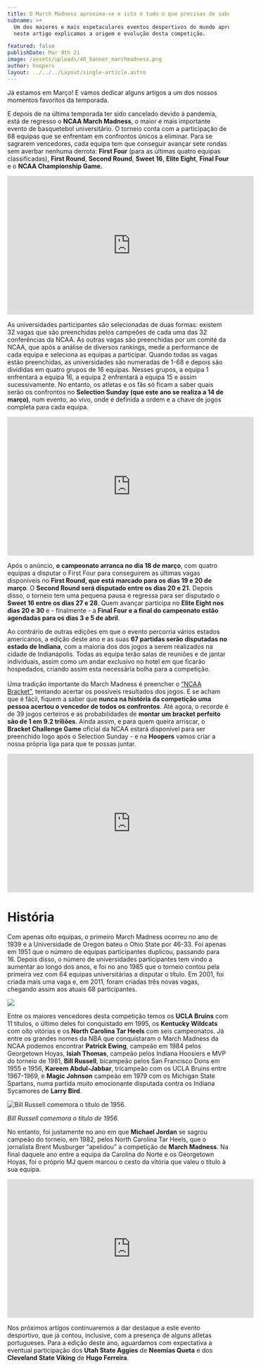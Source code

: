 ```yaml
---
title: O March Madness aproxima-se e isto é tudo o que precisas de saber
subname: >+
  Um dos maiores e mais espetaculares eventos desportivos do mundo aproxima-se e
  neste artigo explicamos a origem e evolução desta competição.

featured: false
publishDate: Mar 9th 21
image: /assets/uploads/40_banner_marchmadness.png
author: hoopers
layout: ../../../Layout/single-article.astro
---
```

Já estamos em Março! E vamos dedicar alguns artigos a um dos nossos momentos favoritos da temporada.

E depois de na última temporada ter sido cancelado devido à pandemia, está de regresso o **NCAA March Madness**, o maior e mais importante evento de basquetebol universitário. O torneio conta com a participação de 68 equipas que se enfrentam em confrontos únicos a eliminar. Para se sagrarem vencedores, cada equipa tem que conseguir avançar sete rondas sem averbar nenhuma derrota: **First Four** (para as últimas quatro equipas classificadas), **First Round**, **Second Round**, **Sweet 16**, **Elite Eight**, **Final Four** e o **NCAA Championship Game.** 

<iframe width="560" height="315" src="https://www.youtube.com/embed/HJzWOeidKHc" title="YouTube video player" frameborder="0" allow="accelerometer; autoplay; clipboard-write; encrypted-media; gyroscope; picture-in-picture" allowfullscreen></iframe>

As universidades participantes são selecionadas de duas formas: existem 32 vagas que são preenchidas pelos campeões de cada uma das 32 conferências da NCAA. As outras vagas são preenchidas por um comité da NCAA, que após a análise de diversos rankings, mede a performance de cada equipa e seleciona as equipas a participar. Quando todas as vagas estão preenchidas, as universidades são numeradas de 1-68 e depois são divididas em quatro grupos de 16 equipas. Nesses grupos, a equipa 1 enfrentará a equipa 16, a equipa 2 enfrentará a equipa 15 e assim sucessivamente. No entanto, os atletas e os fãs só ficam a saber quais serão os confrontos no **Selection Sunday (que este ano se realiza a 14 de março)**, num evento, ao vivo, onde é definida a ordem e a chave de jogos completa para cada equipa.

<iframe width="560" height="315" src="https://www.youtube.com/embed/Mvckp1f4knQ" title="YouTube video player" frameborder="0" allow="accelerometer; autoplay; clipboard-write; encrypted-media; gyroscope; picture-in-picture" allowfullscreen></iframe>

Após o anúncio, **o campeonato arranca no dia 18 de março**, com quatro equipas a disputar o First Four para conseguirem as últimas vagas disponíveis no **First Round, que está marcado para os dias 19 e 20 de março**. O **Second Round será disputado entre os dias 20 e 21.** Depois disso, o torneio tem uma pequena pausa e regressa para ser disputado o **Sweet 16 entre os dias 27 e 28**. Quem avançar participa no **Elite Eight nos dias 20 e 30** e - finalmente - a **Final Four e a final do campeonato estão agendadas para os dias 3 e 5 de abril**.

Ao contrário de outras edições em que o evento percorria vários estados americanos, a edição deste ano e as suas **67 partidas serão disputadas no estado de Indiana**, com a maioria dos dos jogos a serem realizados na cidade de Indianápolis. Todas as equipa terão salas de reuniões e de jantar individuais, assim como um andar exclusivo no hotel em que ficarão hospedados, criando assim esta necessária bolha para a competição.\
\
Uma tradição importante do March Madness é preencher o [“NCAA Bracket”](https://www.ncaa.com/march-madness-live/bracket), tentando acertar os possíveis resultados dos jogos. E se acham que é fácil, fiquem a saber que **nunca na história da competição uma pessoa acertou o vencedor de todos os confrontos**. Até agora, o recorde é de 39 jogos certeiros e as probabilidades de **montar um bracket perfeito são de 1 em 9.2 triliões**. Ainda assim, e para quem queira arriscar, o **Bracket Challenge Game** oficial da NCAA estará disponível para ser preenchido logo após o Selection Sunday - e na **Hoopers** vamos criar a nossa própria liga para que te possas juntar.

<iframe width="560" height="315" src="https://www.youtube.com/embed/yL8W4lx30l4" title="YouTube video player" frameborder="0" allow="accelerometer; autoplay; clipboard-write; encrypted-media; gyroscope; picture-in-picture" allowfullscreen></iframe>

# **História**

Com apenas oito equipas, o primeiro March Madness ocorreu no ano de 1939 e a Universidade de Oregon bateu o Ohio State por 46-33. Foi apenas em 1951 que o número de equipas participantes duplicou, passando para 16. Depois disso, o número de universidades participantes tem vindo a aumentar ao longo dos anos, e foi no ano 1985 que o torneio contou pela primeira vez com 64 equipas universitárias a disputar o título. Em 2001, foi criada mais uma vaga e, em 2011, foram criadas três novas vagas, chegando assim aos atuais 68 participantes.

![](/assets/uploads/march_1.jpg)

Entre os maiores vencedores desta competição temos os **UCLA Bruins** com 11 títulos, o último deles foi conquistado em 1995, os **Kentucky Wildcats** com oito vitórias e os **North Carolina Tar Heels** com seis campeonatos. Já entre os grandes nomes da NBA que conquistaram o March Madness da NCAA podemos encontrar **Patrick Ewing**, campeão em 1984 pelos Georgetown Hoyas, **Isiah Thomas**, campeão pelos Indiana Hoosiers e MVP do torneio de 1981, **Bill Russell**, bicampeão pelos San Francisco Dons em 1955 e 1956, **Kareem Abdul-Jabbar**, tricampeão com os UCLA Bruins entre 1967-1969, e **Magic Johnson** campeão em 1979 com os Michigan State Spartans, numa partida muito emocionante disputada contra os Indiana Sycamores de **Larry Bird**.

![Bill Russell comemora o título de 1956.](/assets/uploads/march_2.jpg "Bill Russell comemora o título de 1956.")

*Bill Russell comemora o título de 1956.*

No entanto, foi justamente no ano em que **Michael Jordan** se sagrou campeão do torneio, em 1982, pelos North Carolina Tar Heels, que o jornalista Brent Musburger “apelidou” a competição de **March Madness**. Na final daquele ano entre a equipa da Carolina do Norte e os Georgetown Hoyas, foi o próprio MJ quem marcou o cesto da vitória que valeu o título à sua equipa.

<iframe width="560" height="315" src="https://www.youtube.com/embed/qklYkm2jAQ4" title="YouTube video player" frameborder="0" allow="accelerometer; autoplay; clipboard-write; encrypted-media; gyroscope; picture-in-picture" allowfullscreen></iframe>

Nos próximos artigos continuaremos a dar destaque a este evento desportivo, que já contou, inclusive, com a presença de alguns atletas portugueses. Para a edição deste ano, aguardamos com expectativa a eventual participação dos **Utah State Aggies** de **Neemias Queta** e dos **Cleveland State Viking** de **Hugo Ferreira**.